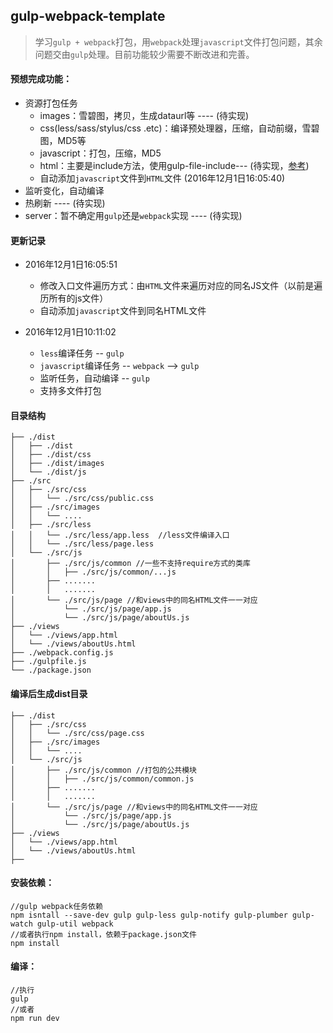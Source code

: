 ## gulp-webpack-template
> 学习`gulp + webpack`打包，用`webpack`处理`javascript`文件打包问题，其余问题交由`gulp`处理。目前功能较少需要不断改进和完善。


#### 预想完成功能：

- 资源打包任务
  - images：雪碧图，拷贝，生成dataurl等  ----  (待实现)
  - css(less/sass/stylus/css .etc)：编译预处理器，压缩，自动前缀，雪碧图，MD5等 
  - javascript：打包，压缩，MD5 
  - html：主要是include方法，使用gulp-file-include---  (待实现，[参考](https://github.com/fwon/gulp-webpack-demo/blob/master/gulpfile.js))
  - 自动添加`javascript`文件到`HTML`文件 (2016年12月1日16:05:40) 
- 监听变化，自动编译 
- 热刷新 ---- (待实现)
- server：暂不确定用`gulp`还是`webpack`实现 ---- (待实现)

#### 更新记录

- 2016年12月1日16:05:51
  - 修改入口文件遍历方式：由`HTML`文件来遍历对应的同名JS文件（以前是遍历所有的js文件）
  - 自动添加`javascript`文件到同名HTML文件


- 2016年12月1日10:11:02
  - `less`编译任务 -- `gulp`
  - `javascript`编译任务 -- `webpack` --> `gulp`
  - 监听任务，自动编译  -- `gulp`
  - 支持多文件打包

#### 目录结构

``` she
├── ./dist
│   ├── ./dist
│   ├── ./dist/css
│   ├── ./dist/images
│   └── ./dist/js
├── ./src
│   ├── ./src/css
│   │   └── ./src/css/public.css
│   ├── ./src/images
│   │   └── ....
│   ├── ./src/less
│   │   └── ./src/less/app.less  //less文件编译入口
│   │   └── ./src/less/page.less
│   └── ./src/js
│       ├── ./src/js/common //一些不支持require方式的类库
│       │   ├── ./src/js/common/...js
│       ├── .......
│       │   .......
│       └── ./src/js/page //和views中的同名HTML文件一一对应
│           └── ./src/js/page/app.js
│           └── ./src/js/page/aboutUs.js
├── ./views
│   └── ./views/app.html
│   └── ./views/aboutUs.html
├── ./webpack.config.js
├── ./gulpfile.js
└── ./package.json
```

#### 编译后生成dist目录

``` shell
├── ./dist
│   ├── ./src/css
│   │   └── ./src/css/page.css
│   ├── ./src/images
│   │   └── ....
│   └── ./src/js
│       ├── ./src/js/common //打包的公共模块
│       │   ├── ./src/js/common/common.js
│       ├── .......
│       │   .......
│       └── ./src/js/page //和views中的同名HTML文件一一对应
│           └── ./src/js/page/app.js
│           └── ./src/js/page/aboutUs.js
├── ./views
│   └── ./views/app.html
│   └── ./views/aboutUs.html
├──
```

#### 安装依赖：

``` shell
//gulp webpack任务依赖
npm isntall --save-dev gulp gulp-less gulp-notify gulp-plumber gulp-watch gulp-util webpack
//或者执行npm install，依赖于package.json文件
npm install
```

#### 编译：

``` shell
//执行
gulp
//或者
npm run dev
```